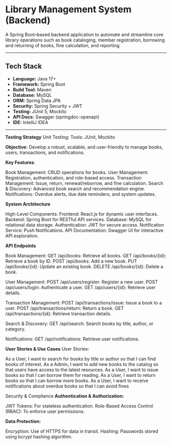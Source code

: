 # Library Management System (Backend)

A Spring Boot–based backend application to automate and streamline core library operations such as book cataloging, member registration, borrowing and returning of books, fine calculation, and reporting.

---

## Tech Stack

- **Language:** Java 17+
- **Framework:** Spring Boot
- **Build Tool:** Maven
- **Database:** MySQL
- **ORM:** Spring Data JPA
- **Security:** Spring Security + JWT
- **Testing:** JUnit 5, Mockito
- **API Docs:** Swagger (springdoc-openapi)
- **IDE:** IntelliJ IDEA
  
---

**Testing Strategy**
Unit Testing:
Tools: JUnit, Mockito

**Objective**:
Develop a robust, scalable, and user-friendly to manage books, users, transactions, and notifications.

**Key Features**:

Book Management: CRUD operations for books.
User Management: Registration, authentication, and role-based access.
Transaction Management: Issue, return, renewal/reborrow, and fine calculation.
Search & Discovery: Advanced book search and recommendation engine.
Notifications: Overdue alerts, due date reminders, and system updates.

**System Architecture**

High-Level Components:
Frontend: React.js for dynamic user interfaces.
Backend: Spring Boot for RESTful API services.
Database: MySQL for relational data storage.
Authentication: JWT for secure access.
Notification Service: Push Notifications.
API Documentation: Swagger UI for interactive API exploration.


**API Endpoints**

Book Management:
GET /api/books: Retrieve all books.
GET /api/books/{id}: Retrieve a book by ID.
POST /api/books: Add a new book.
PUT /api/books/{id}: Update an existing book.
DELETE /api/books/{id}: Delete a book.

User Management:
POST /api/users/register: Register a new user.
POST /api/users/login: Authenticate a user.
GET /api/users/{id}: Retrieve user details.

Transaction Management:
POST /api/transactions/issue: Issue a book to a user.
POST /api/transactions/return: Return a book.
GET /api/transactions/{id}: Retrieve transaction details.

Search & Discovery:
GET /api/search: Search books by title, author, or category.

Notifications:
GET /api/notifications: Retrieve user notifications.

**User Stories & Use Cases**
User Stories:

As a User, I want to search for books by title or author so that I can find books of interest.
As a Admin, I want to add new books to the catalog so that users have access to the latest resources.
As a User, I want to issue books so that I can borrow them for reading.
As a User, I want to return books so that I can borrow more books.
As a User, I want to receive notifications about overdue books so that I can avoid fines

Security & Compliance
**Authentication & Authorization:**

JWT Tokens: For stateless authentication.
Role-Based Access Control (RBAC): To enforce user permissions.

**Data Protection:**

Encryption: Use of HTTPS for data in transit.
Hashing: Passwords stored using bcrypt hashing algorithm.
